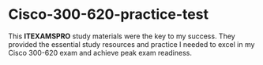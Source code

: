 # Cisco-300-620-practice-test
This **ITEXAMSPRO** study materials were the key to my success. They provided the essential study resources and practice I needed to excel in my Cisco 300-620 exam and achieve peak exam readiness.
